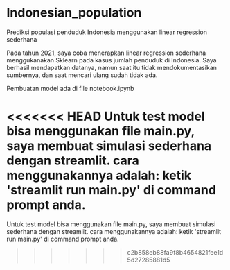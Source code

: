 # Indonesian_population
Prediksi populasi penduduk Indonesia menggunakan linear regression sederhana

Pada tahun 2021, saya coba menerapkan linear regression sederhana menggukanakan Sklearn pada kasus jumlah penduduk di Indonesia. Saya berhasil mendapatkan datanya, namun saat itu tidak mendokumentasikan sumbernya, dan saat mencari ulang sudah tidak ada.

Pembuatan model ada di file notebook.ipynb

<<<<<<< HEAD
Untuk test model bisa menggunakan file main.py, saya membuat simulasi sederhana dengan streamlit. cara menggunakannya adalah: ketik 'streamlit run main.py' di command prompt anda.
=======
Untuk test model bisa menggunakan file main.py, saya membuat simulasi sederhana dengan streamlit. cara menggunakannya adalah: ketik 'streamlit run main.py' di command prompt anda.
>>>>>>> c2b858eb88fa9f8b4654821fee1d5d27285881d5
